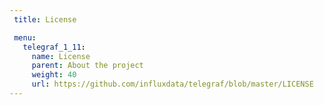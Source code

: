 ```yaml
---
 title: License

 menu:
   telegraf_1_11:
     name: License
     parent: About the project
     weight: 40
     url: https://github.com/influxdata/telegraf/blob/master/LICENSE
---
```

